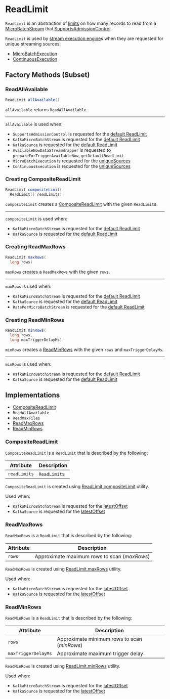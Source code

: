 # ReadLimit

`ReadLimit` is an abstraction of [limits](#implementations) on how many records to read from a [MicroBatchStream](MicroBatchStream.md) that [SupportsAdmissionControl](SupportsAdmissionControl.md).

`ReadLimit` is used by [stream execution engine](StreamExecution.md)s when they are requested for unique streaming sources:

* [MicroBatchExecution](micro-batch-execution/MicroBatchExecution.md#uniqueSources)
* [ContinuousExecution](continuous-execution/ContinuousExecution.md#uniqueSources)

## Factory Methods (Subset)

### <span id="allAvailable"> ReadAllAvailable

```java
ReadLimit allAvailable()
```

`allAvailable` returns `ReadAllAvailable`.

---

`allAvailable` is used when:

* `SupportsAdmissionControl` is requested for the [default ReadLimit](SupportsAdmissionControl.md#getDefaultReadLimit)
* `KafkaMicroBatchStream` is requested for the [default ReadLimit](datasources/kafka/KafkaMicroBatchStream.md#getDefaultReadLimit)
* `KafkaSource` is requested for the [default ReadLimit](datasources/kafka/KafkaSource.md#getDefaultReadLimit)
* `AvailableNowDataStreamWrapper` is requested to `prepareForTriggerAvailableNow`, `getDefaultReadLimit`
* `MicroBatchExecution` is requested for the [uniqueSources](micro-batch-execution/MicroBatchExecution.md#uniqueSources)
* `ContinuousExecution` is requested for the [uniqueSources](continuous-execution/ContinuousExecution.md#uniqueSources)

### <span id="compositeLimit"> Creating CompositeReadLimit

```java
ReadLimit compositeLimit(
  ReadLimit[] readLimits)
```

`compositeLimit` creates a [CompositeReadLimit](#CompositeReadLimit) with the given `ReadLimit`s.

---

`compositeLimit` is used when:

* `KafkaMicroBatchStream` is requested for the [default ReadLimit](datasources/kafka/KafkaMicroBatchStream.md#getDefaultReadLimit)
* `KafkaSource` is requested for the [default ReadLimit](datasources/kafka/KafkaSource.md#getDefaultReadLimit)

### <span id="maxRows"> Creating ReadMaxRows

```java
ReadLimit maxRows(
  long rows)
```

`maxRows` creates a `ReadMaxRows` with the given `rows`.

---

`maxRows` is used when:

* `KafkaMicroBatchStream` is requested for the [default ReadLimit](datasources/kafka/KafkaMicroBatchStream.md#getDefaultReadLimit)
* `KafkaSource` is requested for the [default ReadLimit](datasources/kafka/KafkaSource.md#getDefaultReadLimit)
* `RatePerMicroBatchStream` is requested for the [default ReadLimit](datasources/rate-micro-batch//RatePerMicroBatchStream.md#getDefaultReadLimit)

### <span id="minRows"> Creating ReadMinRows

```java
ReadLimit minRows(
  long rows,
  long maxTriggerDelayMs)
```

`minRows` creates a [ReadMinRows](#ReadMinRows) with the given `rows` and `maxTriggerDelayMs`.

---

`minRows` is used when:

* `KafkaMicroBatchStream` is requested for the [default ReadLimit](datasources/kafka/KafkaMicroBatchStream.md#getDefaultReadLimit)
* `KafkaSource` is requested for the [default ReadLimit](datasources/kafka/KafkaSource.md#getDefaultReadLimit)

## Implementations

* [CompositeReadLimit](#CompositeReadLimit)
* `ReadAllAvailable`
* `ReadMaxFiles`
* [ReadMaxRows](#ReadMaxRows)
* [ReadMinRows](#ReadMinRows)

### <span id="CompositeReadLimit"> CompositeReadLimit

`CompositeReadLimit` is a `ReadLimit` that is described by the following:

Attribute | Description
----------|------------
 `readLimits` | `ReadLimit`s

`CompositeReadLimit` is created using [ReadLimit.compositeLimit](#compositeLimit) utility.

Used when:

* `KafkaMicroBatchStream` is requested for the [latestOffset](datasources/kafka/KafkaMicroBatchStream.md#latestOffset)
* `KafkaSource` is requested for the [latestOffset](datasources/kafka/KafkaSource.md#latestOffset)

### <span id="ReadMaxRows"> ReadMaxRows

`ReadMaxRows` is a `ReadLimit` that is described by the following:

Attribute | Description
----------|------------
 `rows` | Approximate maximum rows to scan (_maxRows_)

`ReadMaxRows` is created using [ReadLimit.maxRows](#maxRows) utility.

Used when:

* `KafkaMicroBatchStream` is requested for the [latestOffset](datasources/kafka/KafkaMicroBatchStream.md#latestOffset)
* `KafkaSource` is requested for the [latestOffset](datasources/kafka/KafkaSource.md#latestOffset)

### <span id="ReadMinRows"> ReadMinRows

`ReadMinRows` is a `ReadLimit` that is described by the following:

Attribute | Description
----------|------------
 `rows` | Approximate minimum rows to scan (_minRows_)
 `maxTriggerDelayMs` | Approximate maximum trigger delay

`ReadMinRows` is created using [ReadLimit.minRows](#minRows) utility.

Used when:

* `KafkaMicroBatchStream` is requested for the [latestOffset](datasources/kafka/KafkaMicroBatchStream.md#latestOffset)
* `KafkaSource` is requested for the [latestOffset](datasources/kafka/KafkaSource.md#latestOffset)
